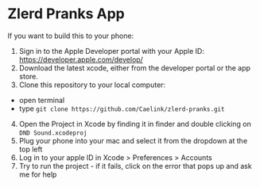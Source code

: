 # Zlerd Pranks App

If you want to build this to your phone:
1. Sign in to the Apple Developer portal with your Apple ID: https://developer.apple.com/develop/
2. Download the latest xcode, either from the developer portal or the app store.
3. Clone this repository to your local computer:
- open terminal
- type `git clone https://github.com/Caelink/zlerd-pranks.git`
4. Open the Project in Xcode by finding it in finder and double clicking on `DND Sound.xcodeproj`
5. Plug your phone into your mac and select it from the dropdown at the top left
6. Log in to your apple ID in Xcode > Preferences > Accounts
7. Try to run the project - if it fails, click on the error that pops up and ask me for help

